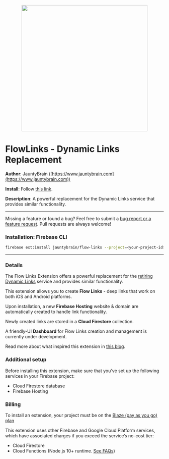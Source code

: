 <p align="center">
  <picture>
    <source media="(prefers-color-scheme: dark)" srcset="https://github.com/jauntybrain/flow-links-extension/assets/105740958/0c0e7bd0-394c-45d2-b11d-fc77795800ad">
    <source media="(prefers-color-scheme: light)" srcset="https://github.com/jauntybrain/flow-links-extension/assets/105740958/0c0e7bd0-394c-45d2-b11d-fc77795800ad">
  </picture>
  <picture>
    <source media="(prefers-color-scheme: light)" srcset="https://github.com/jauntybrain/flow-links-extension/assets/105740958/6a357831-3b08-45f7-9269-54718257f9c6">
    <img width="400px" src="https://github.com/jauntybrain/flow-links-extension/assets/105740958/6a357831-3b08-45f7-9269-54718257f9c6">
  </picture>
</p>

# FlowLinks - Dynamic Links Replacement

**Author**: JauntyBrain ([https://www.jauntybrain.com](https://www.jauntybrain.com))

**Install**: Follow [this link](https://console.firebase.google.com/project/_/extensions/install?ref=jauntybrain/flow-links).

**Description**: A powerful replacement for the Dynamic Links service that provides similar functionality.


---

Missing a feature or found a bug? Feel free to submit a [bug report or a feature request](https://github.com/jauntybrain/flow-links-extension/issues). Pull requests are always welcome!

### Installation: Firebase CLI

```bash
firebase ext:install jauntybrain/flow-links --project=<your-project-id>
```


---

### Details

The Flow Links Extension offers a powerful replacement for the [retiring Dynamic Links](https://firebase.google.com/support/dynamic-links-faq) service and provides similar functionality.

This extension allows you to create **Flow Links** - deep links that work on both iOS and Android platforms.

Upon installation, a new **Firebase Hosting** website & domain are automatically created to handle link functionality.

Newly created links are stored in a **Cloud Firestore** collection.

A friendly-UI **Dashboard** for Flow Links creation and management is currently under development.

Read more about what inspired this extension in [this blog](https://medium.com/@jauntybrain/dynamic-links-are-dead-what-to-do-c73ad0669540).

### Additional setup

Before installing this extension, make sure that you’ve set up the following services in your Firebase project:

- Cloud Firestore database
- Firebase Hosting

### Billing

To install an extension, your project must be on the [Blaze (pay as you go) plan](https://firebase.google.com/pricing)

This extension uses other Firebase and Google Cloud Platform services, which have associated charges if you exceed the service’s no-cost tier:

- Cloud Firestore
- Cloud Functions (Node.js 10+ runtime. [See FAQs](https://firebase.google.com/support/faq#extensions-pricing))
